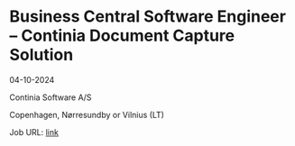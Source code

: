 # Business Central Software Engineer – Continia Document Capture Solution
04-10-2024

Continia Software A/S

Copenhagen, Nørresundby or Vilnius (LT)

Job URL: [link](https://candidate.hr-manager.net/ApplicationInit.aspx?cid=2032&ProjectId=143664&DepartmentId=18972&MediaId=5)


